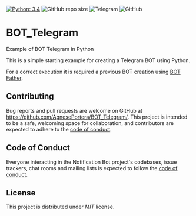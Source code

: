 [![Python: 3.4](https://img.shields.io/badge/Python-3.4-blue)](https://www.python.org/)
![GitHub repo size](https://img.shields.io/github/repo-size/AgnesePortera/BOT_Telegram)
![Telegram](https://img.shields.io/badge/Telegram-app-blue)
![GitHub](https://img.shields.io/github/license/AgnesePortera/Covid19-Maps?style=plastic)


# BOT_Telegram
Example of BOT Telegram in Python

This is a simple starting example for creating a Telegram BOT using Python.

For a correct execution it is required a previous BOT creation using [BOT Father](https://telegram.me/BotFather).



## Contributing

Bug reports and pull requests are welcome on GitHub at https://github.com/AgnesePortera/BOT_Telegram/.
This project is intended to be a safe, welcoming space for collaboration, and contributors are expected to adhere to the
[code of conduct](https://github.com/AgnesePortera/BOT_Telegram/blob/master/CODE_OF_CONDUCT.md).

## Code of Conduct

Everyone interacting in the Notification Bot project's codebases, issue trackers, chat rooms and mailing lists is
expected to follow
the [code of conduct](https://github.com/AgnesePortera/BOT_Telegram/blob/master/CODE_OF_CONDUCT.md).

## License

This project is distributed under _MIT_ license.
